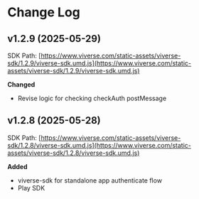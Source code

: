 # Change Log

## v1.2.9 (2025-05-29)

SDK Path: [https://www.viverse.com/static-assets/viverse-sdk/1.2.9/viverse-sdk.umd.js](https://www.viverse.com/static-assets/viverse-sdk/1.2.9/viverse-sdk.umd.js)

**Changed**

- Revise logic for checking checkAuth postMessage

## v1.2.8 (2025-05-28)

SDK Path: [https://www.viverse.com/static-assets/viverse-sdk/1.2.8/viverse-sdk.umd.js](https://www.viverse.com/static-assets/viverse-sdk/1.2.8/viverse-sdk.umd.js)

**Added**

- viverse-sdk for standalone app authenticate flow
- Play SDK
